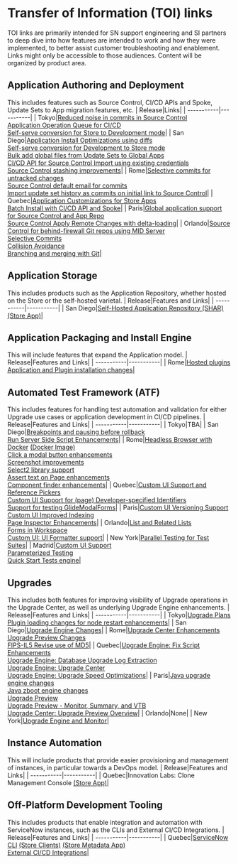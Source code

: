 # Transfer of Information (TOI) links
TOI links are primarily intended for SN support engineering and SI partners to deep dive into how features are intended to work and how they were implemented, to better assist customer troubleshooting and enablement. 
Links might only be accessible to those audiences. 
Content will be organized by product area. 

## Application Authoring and Deployment
This includes features such as Source Control, CI/CD APIs and Spoke, Update Sets to App migration features, etc.
| Release|Links|
| -----------|-----------|
| Tokyo|[Reduced noise in commits in Source Control<br/>Application Operation Queue for CI/CD<br/>Self-serve conversion for Store to Development mode](https://trainingops.servicenow.com/detail/videos/platform_________/video/6307381624112/tokyo:-platform---source-control-and-app-install-enhancements?page=1)|
| San Diego|[Application Install Optimizations using diffs](https://trainingops.servicenow.com/detail/video/6291005424001/san-diego:-platform:-dev-at-scale---app-install-optimization?q=dev%20at%20scale)<br/>[Self-serve conversion for Development to Store mode<br/>Bulk add global files from Update Sets to Global Apps<br/>CI/CD API for Source Control Import using existing credentials<br/>Source Control stashing improvements](https://trainingops.servicenow.com/detail/video/6291007607001/san-diego:-platform:-dev-at-scale---application-lifecycle-engine-enhancements?q=dev%20at%20scale)|
| Rome|[Selective commits for untracked changes](https://trainingops.servicenow.com/detail/video/6258844692001/rome:-platform---selective-commits-for-untracked-changes?page=3&q=rome%20platform)<br/>[Source Control default email for commits](https://trainingops.servicenow.com/detail/video/6258845288001/rome:-platform---default-email-for-commits?page=3&q=rome%20platform)<br/>[Import update set history as commits on initial link to Source Control](https://trainingops.servicenow.com/detail/video/6258845185001/rome:-platform---import-update-set-history-as-commits?page=3&q=rome%20platform)|
| Quebec|[Application Customizations for Store Apps](https://trainingops.servicenow.com/detail/video/6208831608001/quebec:-platform---source-control---application-customizations?q=source%20control)<br/>[Batch Install with CI/CD API and Spoke](https://trainingops.servicenow.com/detail/video/6208819597001/quebec:-platform---ci-cd-api---batch-install-and-spoke-updates?q=batch%20install)|
| Paris|[Global application support for Source Control and App Repo<br/>Source Control Apply Remote Changes with delta-loading](https://trainingops.servicenow.com/detail/video/6161217575001/paris:-platform---source-control-integration---global-source-support-in-source-control-and-delta-loading?q=source%20control)|
| Orlando|[Source Control for behind-firewall Git repos using MID Server<br/>Selective Commits<br/>Collision Avoidance<br/>Branching and merging with Git](https://trainingops.servicenow.com/detail/video/6102987529001/orlando:-platform-eng:-source-control---dev-scale?q=source%20control)|

## Application Storage
This includes products such as the Application Repository, whether hosted on the Store or the self-hosted varietal. 
| Release|Features and Links|
| -----------|-----------|
| San Diego|[Self-Hosted Application Repository (SHAR)](https://trainingops.servicenow.com/detail/video/6291005321001/san-diego:-platform:-self-hosted-application-repository?q=self-hosted) [(Store App)](https://store.servicenow.com/sn_appstore_store.do#!/store/application/a8a6a9135f02301011d57104c173138d)|

## Application Packaging and Install Engine
This will include features that expand the Application model.
| Release|Features and Links|
| -----------|-----------|
| Rome|[Hosted plugins](https://trainingops.servicenow.com/detail/video/6255952905001/rome:-platform---hosted-plugins?page=6&q=rome%20platform)<br/>[Application and Plugin installation changes](https://trainingops.servicenow.com/detail/video/6255957405001/rome:-platform---app-plugin-installation-changes?page=6&q=rome%20platform)|

## Automated Test Framework (ATF)
This includes features for handling test automation and validation for either Upgrade use cases or application development in CI/CD pipelines.
| Release|Features and Links|
| -----------|-----------|
| Tokyo|TBA|
| San Diego|[Breakpoints and pausing before rollback](https://trainingops.servicenow.com/detail/video/6280498946001/san-diego:-platform---automated-test-framework-breakpoints?q=breakpoint)<br/>[Run Server Side Script Enhancements](https://trainingops.servicenow.com/detail/videos/platform_______/video/6280500141001/san-diego:-platform---automated-test-framework---run-server-side-script-enhancements)|
| Rome|[Headless Browser with Docker](https://trainingops.servicenow.com/detail/video/6256327502001/rome:-platform---headless-browsers?q=headless) [(Docker Image)](https://github.com/ServiceNow/atf-headless-runner)<br/>[Click a modal button enhancements](https://trainingops.servicenow.com/detail/video/6256328750001/rome:-platform---click-a-modal-button-enhancements?page=5&q=rome%20platform)<br/>[Screenshot improvements](https://trainingops.servicenow.com/detail/video/6256328650001/rome:-platform---screenshot-improvements?page=5&q=rome%20platform)<br/>[Select2 library support](https://trainingops.servicenow.com/detail/video/6256327696001/rome:-platform---select-2-support?page=6&q=rome%20platform)<br/>[Assert text on Page enhancements](https://trainingops.servicenow.com/detail/video/6256328434001/rome:-platform---assert-text-on-page-enhancements?page=6&q=rome%20platform)<br/>[Component finder enhancements](https://trainingops.servicenow.com/detail/video/6256328494001/rome:-platform---component-finder-enhancements?page=6&q=rome%20platform)|
| Quebec|[Custom UI Support and Reference Pickers](https://trainingops.servicenow.com/detail/videos/platform___/video/6210490390001/quebec:-platform---automated-test-framework---custom-ui-support-and-reference-pickers?autoStart=true)<br/>[Custom UI Support for (page) Developer-specified Identifiers](https://trainingops.servicenow.com/detail/videos/platform___/video/6210492159001/quebec:-platform---automated-test-framework---custom-ui-support-of-page-developer-specified-identifiers?autoStart=true)<br/>[Support for testing GlideModalForms](https://trainingops.servicenow.com/detail/videos/platform___/video/6210492160001/quebec:-platform---automated-test-framework---support-of-testing-glidemodalforms?autoStart=true)|
| Paris|[Custom UI Versioning Support](https://trainingops.servicenow.com/detail/videos/platform__/video/6161217234001/paris:-platform---atf---custom-ui-versioning-support?autoStart=true)<br/>[Custom UI Improved Indexing](https://trainingops.servicenow.com/detail/videos/platform__/video/6161217118001/paris:-platform---atf---improved-indexing?autoStart=true)<br/>[Page Inspector Enhancements](https://trainingops.servicenow.com/detail/videos/platform__/video/6161215369001/paris:-platform---atf---page-inspector-enhancements?autoStart=true)|
| Orlando|[List and Related Lists](https://trainingops.servicenow.com/detail/video/6101195268001/orlando:-platform-eng:-atf---list-and-related-list-support?autoStart=true&q=related%20list)<br/>[Forms in Workspace](https://trainingops.servicenow.com/detail/videos/platform-eng_/video/6101204067001/orlando:-platform-eng:-atf---forms-in-workspaces-testing-support)<br/>[Custom UI: UI Formatter support](https://trainingops.servicenow.com/detail/videos/platform-eng_/video/6101247632001/orlando:-platform-eng:-atf---ui-formatter-testing-support)|
| New York|[Parallel Testing for Test Suites](https://trainingops.servicenow.com/detail/videos/platform-eng/video/6049737607001/new-york:-platform-eng:-explorer---automated-test-framework?autoStart=true)|
| Madrid|[Custom UI Support<br/>Parameterized Testing<br/>Quick Start Tests engine](https://trainingops.servicenow.com/detail/video/5971822044001/madrid:-platform:-platform-atf-tests?autoStart=true&q=atf%3A)|

## Upgrades
This includes both features for improving visibility of Upgrade operations in the Upgrade Center, as well as underlying Upgrade Engine enhancements. 
| Release|Features and Links|
| -----------|-----------|
| Tokyo|[Upgrade Plans](https://trainingops.servicenow.com/detail/video/6307540280112/tokyo:-platform:-platform-dev---platform-evolution---upgrade-plans?q=tokyo%20upgrade%20plans)<br/>[Plugin loading changes for node restart enhancements](https://trainingops.servicenow.com/detail/video/6307543244112/tokyo:-platform:-platform-dev---platform-evolution---plugin-loading-changes-for-node-restart-enhancements?q=tokyo%20node%20restart)|
| San Diego|[Upgrade Engine Changes](https://trainingops.servicenow.com/detail/video/6280499660001/san-diego:-platform---upgrade-engine-changes?q=san%20diego%20upgrade%20engine)|
| Rome|[Upgrade Center Enhancements](https://trainingops.servicenow.com/detail/video/6255952906001/rome:-platform---upgrade-center-enhancements?page=6&q=rome%20platform)<br/>[Upgrade Preview Changes](https://trainingops.servicenow.com/detail/video/6255960620001/rome:-platform---preview-changes?page=6&q=rome%20platform)<br/>[FIPS-IL5 Revise use of MD5](https://trainingops.servicenow.com/detail/video/6255954488001/rome:-platform---fips-il5:-revise-use-of-md5?q=fips%20revise)|
| Quebec|[Upgrade Engine: Fix Script Enhancements](https://trainingops.servicenow.com/detail/video/6210161883001/quebec:-platform---upgrade-engine-optimizations---fix-script-enhancements?page=1&q=upgrades)<br/>[Upgrade Engine: Database Upgrade Log Extraction](https://trainingops.servicenow.com/detail/video/6210159322001/quebec:-platform---upgrade-engine-optimizations---database-upgrade-log-extraction?page=1&q=upgrades)<br/>[Upgrade Engine: Upgrade Center](https://trainingops.servicenow.com/detail/video/6210158101001/quebec:-platform---upgrade-engine-optimizations---upgrade-center?page=1&q=upgrades)<br/>[Upgrade Engine: Upgrade Speed Optimizations](https://trainingops.servicenow.com/detail/video/6210151036001/quebec:-platform---upgrade-engine-optimizations---upgrade-speed-optimizations?page=1&q=upgrades)|
| Paris|[Java upgrade engine changes<br/>Java zboot engine changes](https://trainingops.servicenow.com/detail/video/6162275696001/paris:-platform---platform-backend---java-upgrade-engine?page=1&q=upgrades)<br/>[Upgrade Preview](https://trainingops.servicenow.com/detail/video/6162145103001/paris:-platform---upgrade-center---upgrade-preview?page=1&q=upgrades)<br/>[Upgrade Preview - Monitor, Summary, and VTB](https://trainingops.servicenow.com/detail/video/6162145673001/paris:-platform---upgrade-center---upgrade-preview---monitor-summary-and-vtb?page=1&q=upgrades)<br/>[Upgrade Center: Upgrade Preview Overview](https://trainingops.servicenow.com/detail/video/6162145673001/paris:-platform---upgrade-center---upgrade-preview---monitor-summary-and-vtb?page=1&q=upgrades)|
| Orlando|None|
| New York|[Upgrade Engine and Monitor](https://trainingops.servicenow.com/detail/video/6049988688001/new-york:-platform-eng:-upgrade-engine-and-monitor?page=2&q=upgrades)|

## Instance Automation
This will include products that provide easier provisioning and management of instances, in particular towards a DevOps model. 
| Release|Features and Links|
| -----------|-----------|
| Quebec|Innovation Labs: Clone Management Console [(Store App)](https://store.servicenow.com/sn_appstore_store.do#!/store/application/f07d8dd73bb01010aaec0896c3efc452)|

## Off-Platform Development Tooling
This includes products that enable integration and automation with ServiceNow instances, such as the CLIs and External CI/CD Integrations. 
| Release|Features and Links|
| -----------|-----------|
| Quebec|[ServiceNow CLI](https://trainingops.servicenow.com/detail/video/6246068680001/technical-support:-servicenow-store:-platform---servicenow-cli-metadata-v1.0-v1.1-april-2021?q=cli) [(Store Clients)](https://store.servicenow.com/sn_appstore_store.do#!/store/application/9085854adbb52810122156a8dc961910/1.1.0) [(Store Metadata App)](https://store.servicenow.com/sn_appstore_store.do#!/store/application/5be94e20c3cb1010e44fe317a840dd15/1.1.2)<br/>[External CI/CD Integrations](https://github.com/ServiceNow/ALM/tree/master/pluginsAndIntegrations)|
